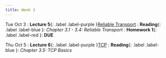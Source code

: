 ```yaml
---
title: Week 3
---
```


Tue Oct 3
: **Lecture 5**{: .label .label-purple }[Reliable Transport](#)
: **Reading**{: .label .label-blue }: _Chapter 3.1 - 3.4: Reliable Transport_
: **Homework 1**{: .label .label-red }: **DUE**

Thu Oct 5
: **Lecture 6**{: .label .label-purple }[TCP](#)
: **Reading**{: .label .label-blue }: _Chapter 3.5: TCP Basics_

